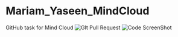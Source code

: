 # Mariam_Yaseen_MindCloud
GitHub task for Mind Cloud
![GIt Pull Request](https://github.com/Pewoop11/Mariam_Yaseen_MindCloud/assets/138709686/62781296-b032-454c-b71f-7509e1f6fd32)
![Code ScreenShot](https://github.com/Pewoop11/Mariam_Yaseen_MindCloud/assets/138709686/7fd56988-00e7-44f1-bef7-855fe89e3cd8)
